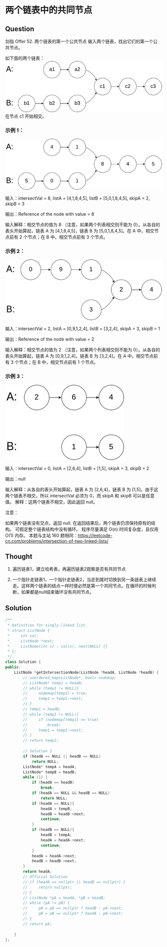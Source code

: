 # 两个链表中的共同节点

## Question

剑指 Offer 52. 两个链表的第一个公共节点
输入两个链表，找出它们的第一个公共节点。

如下面的两个链表：
![image1](../img/common_node.png)
在节点 c1 开始相交。

 

### 示例 1：

![image2](../img/160_example_1.png)

输入：intersectVal = 8, listA = [4,1,8,4,5], listB = [5,0,1,8,4,5], skipA = 2, skipB = 3

输出：Reference of the node with value = 8

输入解释：相交节点的值为 8 （注意，如果两个列表相交则不能为 0）。从各自的表头开始算起，链表 A 为 [4,1,8,4,5]，链表 B 为 [5,0,1,8,4,5]。在 A 中，相交节点前有 2 个节点；在 B 中，相交节点前有 3 个节点。
 

### 示例 2：

![img](../img/160_example_2.png)

输入：intersectVal = 2, listA = [0,9,1,2,4], listB = [3,2,4], skipA = 3, skipB = 1

输出：Reference of the node with value = 2

输入解释：相交节点的值为 2 （注意，如果两个列表相交则不能为 0）。从各自的表头开始算起，链表 A 为 [0,9,1,2,4]，链表 B 为 [3,2,4]。在 A 中，相交节点前有 3 个节点；在 B 中，相交节点前有 1 个节点。
 

### 示例 3：

![image3](../img/160_example_3.png)

输入：intersectVal = 0, listA = [2,6,4], listB = [1,5], skipA = 3, skipB = 2

输出：null

输入解释：从各自的表头开始算起，链表 A 为 [2,6,4]，链表 B 为 [1,5]。由于这两个链表不相交，所以 intersectVal 必须为 0，而 skipA 和 skipB 可以是任意值。
解释：这两个链表不相交，因此返回 null。
 

注意：

如果两个链表没有交点，返回 null.
在返回结果后，两个链表仍须保持原有的结构。
可假定整个链表结构中没有循环。
程序尽量满足 O(n) 时间复杂度，且仅用 O(1) 内存。
本题与主站 160 题相同：https://leetcode-cn.com/problems/intersection-of-two-linked-lists/


## Thought

1. 遍历链表1，建立哈希表，再遍历链表2观察是否有共同节点

2. 一个指针走链表1，一个指针走链表2，当走到尾时切换到另一条链表上继续走。这样两个链表的结点一样时便必然是第一个共同节点。在循环的时候判断，如果都是null结束循环没有共同节点。

## Solution

``` C++
/**
 * Definition for singly-linked list.
 * struct ListNode {
 *     int val;
 *     ListNode *next;
 *     ListNode(int x) : val(x), next(NULL) {}
 * };
 */
class Solution {
public:
    ListNode *getIntersectionNode(ListNode *headA, ListNode *headB) {
        // unordered_map<ListNode*, bool> nodemap;
        // ListNode* temp1 = headA;
        // while (temp1 != NULL){
        //     nodemap[temp1] = true;
        //     temp1 = temp1->next;
        // }
        // temp1 = headB;
        // while (temp1 != NULL){
        //     if (nodemap[temp1] == true)
        //         break;
        //     temp1 = temp1->next;
        // }
        // return temp1;

        // Solution 2
        if (headA == NULL || headB == NULL)
            return NULL;
        ListNode* tempA = headA;
        ListNode* tempB = headB;
        while (1) {
            if (headA == headB)
                break;
            if (headA == NULL && headB == NULL)
                return NULL;
            if (headA == NULL){
                headA = tempB;
                headB = headB->next;
                continue;
            }
            if (headB == NULL){
                headB = tempA;
                headA = headA->next;
                continue;
            }
            headA = headA->next;
            headB = headB->next;
        }
        return headA;
        // Official Solution
        // if (headA == nullptr || headB == nullptr) {
        //     return nullptr;
        // }
        // ListNode *pA = headA, *pB = headB;
        // while (pA != pB) {
        //     pA = pA == nullptr ? headB : pA->next;
        //     pB = pB == nullptr ? headA : pB->next;
        // }
        // return pA;

    }
};
```